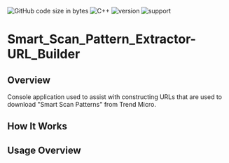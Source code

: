 ![GitHub code size in bytes](https://img.shields.io/github/languages/code-size/Anthony-T-N/Smart_Scan_Pattern_Extractor-URL_Builder)
![C++](https://img.shields.io/badge/Language-C%2B%2B-ff69b4)
![version](https://img.shields.io/badge/version-1.0.0-yellow.svg)
![support](https://img.shields.io/badge/OS-Windows-orange.svg)

# Smart_Scan_Pattern_Extractor-URL_Builder

Overview
-
Console application used to assist with constructing URLs that are used to download "Smart Scan Patterns" from Trend Micro.

How It Works
-

Usage Overview
-
